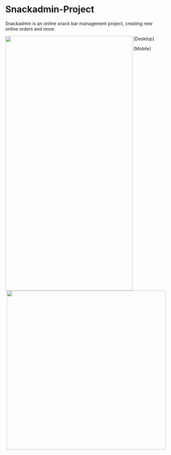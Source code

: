 # Snackadmin-Project
 Snackadmin is an online snack bar management project, creating new online orders and more.

[Desktop]
<img align="left" height="800em" width="400em" src="https://user-images.githubusercontent.com/100738882/232190478-49f8a0fe-8d4f-4fef-8a66-18f7a042f62f.png">

[Mobile]
<img align="right" height="500em" src="https://user-images.githubusercontent.com/100738882/232190380-2a2a87cd-55d9-4c9b-9bcd-403d89a4ad93.png">
